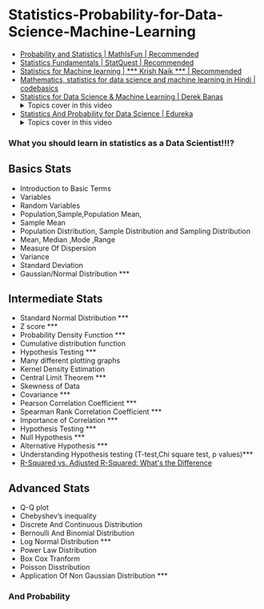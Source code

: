 # Statistics-Probability-for-Data-Science-Machine-Learning

- [Probability and Statistics | MathIsFun | Recommended](https://www.mathsisfun.com/data/index.html#stats)
- [Statistics Fundamentals | StatQuest | Recommended](https://www.youtube.com/watch?v=qBigTkBLU6g&list=PLblh5JKOoLUK0FLuzwntyYI10UQFUhsY9)
- [Statistics for Machine learning | *** Krish Naik *** | Recommended](https://www.youtube.com/watch?v=zRUliXuwJCQ&list=PLZoTAELRMXVMhVyr3Ri9IQ-t5QPBtxzJO)
- [Mathematics, statistics for data science and machine learning in Hindi | codebasics](https://www.youtube.com/playlist?list=PLeo1K3hjS3uuKaU2nBDwr6zrSOTzNCs0l)
- [Statistics for Data Science & Machine Learning | Derek Banas](https://www.youtube.com/watch?v=tcusIOfI_GM&t=1413s)
      <details>
            <summary>Topics cover in this video</summary>
                  -	00:00 Intro\
                  -	00:25 Basics\
                  -	01:25 Categorical Data\
                  -	01:59 Numerical Data\
                  -	02:10 Continuous Data\
                  -	02:25 Qualitative Data\
                  -	02:56 Quantitative Data\
                  -	03:11 Cross Table\
                  -	03:36 Pie Charts\
                  -	03:52 Bar Charts\
                  -	03:59 Pareto Charts\
                  -	04:16 Frequency Distribution Table\
                  -	04:32 Histograms\
                  -	04:54 Mean\
                  -	05:44 Median\
                  -	06:03 Mode\
                  -	06:26 Variance\
                  -	07:24 Standard Deviation\
                  -	08:02 Coefficient of Variation\
                  -	09:01 Covariance\
                  -	10:23 Correlation Coefficient\
                  -	11:12 Maximize Profit\
                  -	13:45 Probability Distribution\
                  -	14:26 Relative Frequency Histogram\
                  -	14:38 Normal Distribution\
                  -	15:21 Standard Normal Distribution\
                  -	16:32 Central Limit Theorem\
                  -	16:55 Standard Error\
                  -	17:14 Z Score\
                  -	17:50 Z Table\
                  -	18:35 Confidence Interval\
                  -	19:22 Alpha\
                  -	20:05 Margin of Error\
                  -	20:13 Confidence Interval Example\
                  -	20:57 Critical Probability\
                  -	21:49 Student's T Distribution\
                  -	22:43 Degrees of Freedom\
                  -	22:50 T Distribution Example\
                  -	23:33 T Table\
                  -	24:30 Dependent Samples\
                  -	25:29 Independent Samples\
                  -	26:26 Hypothesis\
                  -	27:02 Null Hypothesis\
                  -	27:20 Alternative Hypothesis\
                  -	27:37 Significance Level\
                  -	29:06 1 Sided Tests\
                  -	29:35 Type 1 Errors\
                  -	29:57 Type 2 Errors\
                  -	30:32 Hypothesis Error Example\
                  -	31:23 Means Testing\
                  -	33:33 P Value\
                  -	34:25 Regression\
                  -	36:24 Regression Example\
                  -	37:53 Correlation Coefficient\
                  -	39:11 Coefficient of Determination\
                  -	41:14 Root Mean Squared Deviation\
                  -	41:46 Residual\
                  -	43:27 Chi Square Tests\
                  -	47:03 Chi Square Table
      </details>
- [Statistics And Probability for Data Science | Edureka](https://www.youtube.com/watch?v=XcLO4f1i4Yo&t=33s)
      <details>
            <summary>Topics cover in this video</summary>
                - 3:23​ What Is Data?\
                -	4:17​ Categories Of Data\
                -	9:01​ What Is Statistics?\
                -	11:20​ Basic Terminologies In Statistics\
                -	12:35​ Sampling Techniques\
                -	17:46​ Types Of Statistics\
                -	20:22​ Descriptive Statistics\
                -	21:25​ Measures Of Centre\
                -	25:40​ Measures Of Spread\
                -	32:06​ Information Gain & Entropy\
                -	44:13​ Confusion Matrix\
                -	49:00​ Descriptive Statistics Demo\
                -	53:09​ Probability\
                -	55:33​ Terminologies In Probability\
                -	57:46​ Probability Distribution\
                -	1:03:00​ Types Of Probability\
                -	1:10:00​ Bayes' Theorem\
                -	1:15:34​ Inferential Statistics\
                -	1:16:09​ Point Estimation\
                -	1:19:05​ Interval Estimation\
                -	1:22:23​ Margin Of Error\
                -	1:22:57​ Estimating Level Of Confidence\
                -	1:26:25​ Hypothesis Testing\
                -	1:30:25​ Inferential Statistics Demo           
        </details>
 
 
### What you should learn in statistics as a Data Scientist!!!?

Basics Stats
--------------------------------
-   Introduction to Basic Terms
-   Variables
-   Random Variables
-   Population,Sample,Population Mean,
-   Sample Mean
-   Population Distribution, Sample Distribution and Sampling Distribution
-   Mean, Median ,Mode ,Range
-   Measure Of Dispersion
-   Variance
-   Standard Deviation
-   Gaussian/Normal Distribution ***  

Intermediate Stats
--------------------------------------

-   Standard Normal Distribution ***
-   Z score ***
-   Probability Density Function ***
-   Cumulative distribution function
-   Hypothesis Testing ***
-   Many different plotting graphs
-   Kernel Density Estimation
-   Central Limit Theorem ***
-   Skewness of Data 
-   Covariance *** 
-   Pearson Correlation Coefficient *** 
-   Spearman Rank Correlation Coefficient *** 
-   Importance of Correlation *** 
-   Hypothesis Testing *** 
-   Null Hypothesis *** 
-   Alternative Hypothesis *** 
-   Understanding Hypothesis testing (T-test,Chi square test, p values)***
-   [R-Squared vs. Adjusted R-Squared: What's the Difference](https://www.analyticsvidhya.com/blog/2020/07/difference-between-r-squared-and-adjusted-r-squared/)

Advanced Stats
-------------------------------------
-   Q-Q plot
-   Chebyshev’s inequality
-   Discrete And Continuous Distribution
-   Bernoulli And Binomial Distribution
-   Log Normal Distribution ***
-   Power Law Distribution
-   Box Cox Tranform
-   Poisson Disstribution
-   Application Of Non Gaussian Distribution ***

### And Probability


